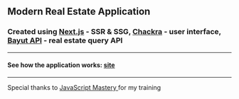 ## Modern Real Estate Application

### Created using [Next.js](https://nextjs.org/) - SSR & SSG, [Chackra](https://chakra-ui.com/) - user interface, [Bayut API](https://rapidapi.com/apidojo/api/bayut) - real estate query API

---

#### See how the application works: [site](https://asp-react-nextjs-landingpage.web.app/)

---

Special thanks to [JavaScript Mastery ](https://www.youtube.com/channel/UCmXmlB4-HJytD7wek0Uo97A)for my training
